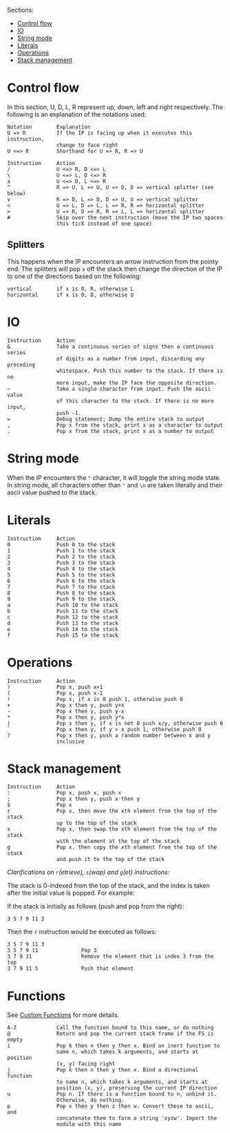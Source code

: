 Sections:
- [Control flow](#control-flow)
- [IO](#io)
- [String mode](#string-mode)
- [Literals](#literals)
- [Operations](#operations)
- [Stack management](#stack-management)

# Control flow
In this section, U, D, L, R represent up, down, left and right
respectively. The following is an explanation of the notations used:
```
Notation        Explanation
U => R          If the IP is facing up when it executes this instruction,
                change to face right
U <=> R         Shorthand for U => R, R => U
```
```
Instruction     Action
/               U <=> R, D <=> L
\               U <=> L, D <=> R
x               U <=> D, L <=> R
^               R => U, L => U, U => D, D => vertical splitter (see below)
v               R => D, L => D, D => U, U => vertical splitter
<               U => L, D => L, L => R, R => horizontal splitter
>               U => R, D => R, R => L, L => horizontal splitter
#               Skip over the next instruction (move the IP two spaces
                this tick instead of one space)
```

## Splitters
This happens when the IP encounters an arrow instruction from the pointy
end. The splitters will pop `x` off the stack then change the
direction of the IP to one of the directions based on the following:
```
vertical        if x is 0, R, otherwise L
horizontal      if x is 0, D, otherwise U
```
# IO
```
Instruction     Action
&               Take a continuous series of signs then a continuous series
                of digits as a number from input, discarding any preceding
                whitespace. Push this number to the stack. If there is no
                more input, make the IP face the opposite direction.
~               Take a single character from input. Push the ascii value
                of this character to the stack. If there is no more input,
                push -1.
=               Debug statement; Dump the entire stack to output
,               Pop x from the stack, print x as a character to output
.               Pop x from the stack, print x as a number to output
```

# String mode
When the IP encounters the `"` character, it will toggle the string mode
state. In string mode, all characters other than `"` and `\n` are taken
literally and their ascii value pushed to the stack.

# Literals
```
Instruction     Action
0               Push 0 to the stack
1               Push 1 to the stack
2               Push 2 to the stack
3               Push 3 to the stack
4               Push 4 to the stack
5               Push 5 to the stack
6               Push 6 to the stack
7               Push 7 to the stack
8               Push 8 to the stack
9               Push 9 to the stack
a               Push 10 to the stack
b               Push 11 to the stack
c               Push 12 to the stack
d               Push 13 to the stack
e               Push 14 to the stack
f               Push 15 to the stack
```

# Operations
```
Instruction     Action
)               Pop x, push x+1
(               Pop x, push x-1
!               Pop x, if x is 0 push 1, otherwise push 0
+               Pop x then y, push y+x
-               Pop x then y, push y-x
*               Pop x then y, push y*x
|               Pop x then y, if x is not 0 push x/y, otherwise push 0
`               Pop x then y, if y > x push 1, otherwise push 0
?               Pop x then y, push a random number between x and y
                inclusive
```

# Stack management
```
Instruction     Action
:               Pop x, push x, push x
;               Pop x then y, push x then y
$               Pop x
r               Pop x, then move the xth element from the top of the stack
                up to the top of the stack
s               Pop x, then swap the xth element from the top of the stack
                with the element at the top of the stack
g               Pop x, then copy the xth element from the top of the stack
                and push it to the top of the stack
```

*Clarifications on `r`(etrieve), `s`(wap) and `g`(et) instructions:*

The stack is 0-indexed from the top of the stack, and the index is taken
after the initial value is popped. For example:

If the stack is initially as follows (push and pop from the right):
```
3 5 7 9 11 3
```
Then the `r` instruction would be executed as follows:
```
3 5 7 9 11 3
3 5 7 9 11              Pop 3
3 7 9 11                Remove the element that is index 3 from the top
3 7 9 11 5              Push that element
```

# Functions
See [Custom Functions](README.md#custom-functions) for more details.
```
A-Z             Call the function bound to this name, or do nothing
@               Return and pop the current stack frame if the FS is empty
i               Pop k then n then y then x. Bind an inert function to
                name n, which takes k arguments, and starts at position
                (x, y) facing right
j               Pop k then n then y then x. Bind a directional function
                to name n, which takes k arguments, and starts at
                position (x, y), preserving the current IP direction
u               Pop n. If there is a function bound to n, unbind it.
                Otherwise, do nothing.
p               Pop x then y then z then w. Convert these to ascii, and
                concatenate them to form a string 'xyzw'. Import the
                module with this name
```
